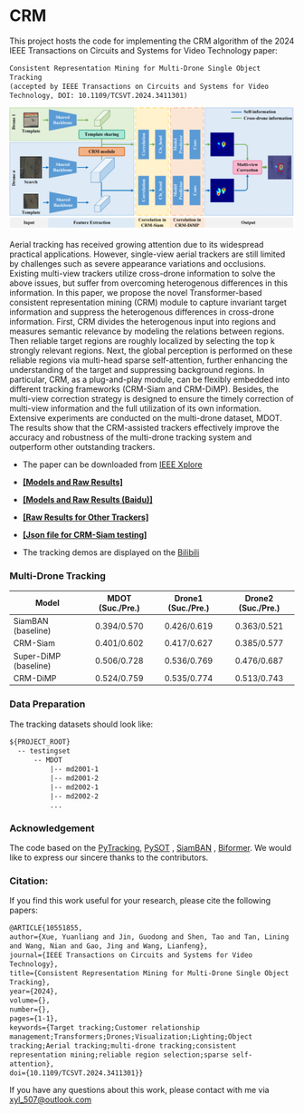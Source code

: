 # CRM

This project hosts the code for implementing the CRM algorithm of the 2024 IEEE Transactions on Circuits and Systems for Video Technology paper:
```
Consistent Representation Mining for Multi-Drone Single Object Tracking
(accepted by IEEE Transactions on Circuits and Systems for Video Technology, DOI: 10.1109/TCSVT.2024.3411301)
```

![image](https://github.com/xyl-507/CRM/blob/main/figs/fig.jpg)

Aerial tracking has received growing attention due to its widespread practical applications. 
However, single-view aerial trackers are still limited by challenges such as severe appearance variations and occlusions. 
Existing multi-view trackers utilize cross-drone information to solve the above issues, but suffer from overcoming heterogenous differences in this information. 
In this paper, we propose the novel Transformer-based consistent representation mining (CRM) module to capture invariant target information and suppress the heterogenous differences in cross-drone information. 
First, CRM divides the heterogenous input into regions and measures semantic relevance by modeling the relations between regions. 
Then reliable target regions are roughly localized by selecting the top k strongly relevant regions. 
Next, the global perception is performed on these reliable regions via multi-head sparse self-attention, further enhancing the understanding of the target and suppressing background regions. 
In particular, CRM, as a plug-and-play module, can be flexibly embedded into different tracking frameworks (CRM-Siam and CRM-DiMP). 
Besides, the multi-view correction strategy is designed to ensure the timely correction of multi-view information and the full utilization of its own information. 
Extensive experiments are conducted on the multi-drone dataset, MDOT. 
The results show that the CRM-assisted trackers effectively improve the accuracy and robustness of the multi-drone tracking system and outperform other outstanding trackers.

- The paper can be downloaded from [IEEE Xplore](https://ieeexplore.ieee.org/document/10551855)

- [**[Models and Raw Results]**](https://github.com/xyl-507/CRM/releases/tag/downloads)

- [**[Models and Raw Results (Baidu)]**](https://pan.baidu.com/s/15ntlgipFTmzKDclilrEg1A?pwd=1234)
  
- [**[Raw Results for Other Trackers]**](https://github.com/xyl-507/CRM/releases/tag/Raw_Results)

- [**[Json file for CRM-Siam testing]**](https://github.com/xyl-507/CRM/releases/tag/Json)

- The tracking demos are displayed on the [Bilibili](https://www.bilibili.com/video/BV16DWQePEks/)

### Multi-Drone Tracking

| Model                 | MDOT (Suc./Pre.)   | Drone1 (Suc./Pre.)| Drone2 (Suc./Pre.) |
| --------------------  | :----------------: | :---------------: | :---------------:  |
| SiamBAN (baseline)    |    0.394/0.570     |    0.426/0.619    |    0.363/0.521     |
| CRM-Siam              |    0.401/0.602     |    0.417/0.627    |    0.385/0.577     |
| Super-DiMP (baseline) |    0.506/0.728     |    0.536/0.769    |    0.476/0.687     |
| CRM-DiMP              |    0.524/0.759     |    0.535/0.774    |    0.513/0.743     |


### Data Preparation
The tracking datasets should look like:
```
${PROJECT_ROOT}
  -- testingset
      -- MDOT
          |-- md2001-1
          |-- md2001-2
          |-- md2002-1
          |-- md2002-2
          ...
```

### Acknowledgement
The code based on the [PyTracking](https://github.com/visionml/pytracking), [PySOT](https://github.com/STVIR/pysot) , [SiamBAN](https://github.com/hqucv/siamban) ,
[Biformer](https://ieeexplore.ieee.org/document/10203555).
We would like to express our sincere thanks to the contributors.

### Citation:
If you find this work useful for your research, please cite the following papers:
```
@ARTICLE{10551855,
author={Xue, Yuanliang and Jin, Guodong and Shen, Tao and Tan, Lining and Wang, Nian and Gao, Jing and Wang, Lianfeng},
journal={IEEE Transactions on Circuits and Systems for Video Technology},
title={Consistent Representation Mining for Multi-Drone Single Object Tracking},
year={2024},
volume={},
number={},
pages={1-1},
keywords={Target tracking;Customer relationship management;Transformers;Drones;Visualization;Lighting;Object tracking;Aerial tracking;multi-drone tracking;consistent representation mining;reliable region selection;sparse self-attention},
doi={10.1109/TCSVT.2024.3411301}}
```
If you have any questions about this work, please contact with me via xyl_507@outlook.com